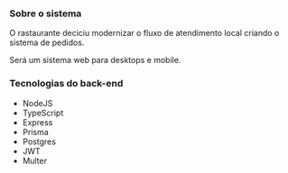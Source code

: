 ### Sobre o sistema
O rastaurante deciciu modernizar o fluxo de atendimento local criando o sistema de pedidos.

Será um sistema web para desktops e mobile.

### Tecnologias do back-end
- NodeJS
- TypeScript
- Express
- Prisma
- Postgres
- JWT
- Multer
